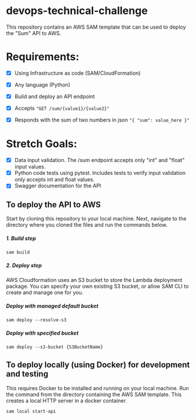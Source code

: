 # devops-technical-challenge

This repository contains an AWS SAM template that can be used to deploy the "Sum" API to AWS.

# Requirements:
- [x] Using Infrastructure as code (SAM/CloudFormation)
- [x] Any language (Python)
- [x] Build and deploy an API endpoint
- [x] Accepts ```"GET /sum/{value1}/{value2}"```
- [x] Responds with the sum of two numbers in json ```"{ "sum": value_here }"```


# Stretch Goals:
- [x] Data input validation. The /sum endpoint accepts only "int" and "float" input values.
- [x] Python code tests using pytest. Includes tests to verify input validation only accepts int and float values.
- [x] Swagger documentation for the API

## To deploy the API to AWS
Start by cloning this repository to your local machine. Next, navigate to the directory where you cloned the files and run the commands below.

##### 1. Build step
```
sam build
```
##### 2. Deploy step
AWS Cloudformation uses an S3 bucket to store the Lambda deployment package. You can specify your own existing S3 bucket, or allow SAM CLI to create and manage one for you.
##### Deploy with managed default bucket
```
sam deploy --resolve-s3
```
##### Deploy with specified bucket
```
sam deploy --s3-bucket {S3BucketName}
```

## To deploy locally (using Docker) for development and testing
This requires Docker to be installed and running on your local machine.  Run the command from the directory containing the AWS SAM template. This creates a local HTTP server in a docker container.
```
sam local start-api
```
